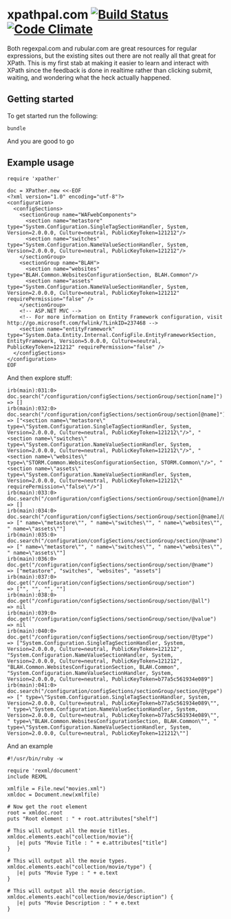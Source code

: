 # xpathpal.com [![Build Status](https://travis-ci.org/ejhayes/xpathpal.com.png?branch=master)](https://travis-ci.org/ejhayes/xpathpal.com) [![Code Climate](https://codeclimate.com/github/ejhayes/xpathpal.com.png)](https://codeclimate.com/github/ejhayes/xpathpal.com)

Both regexpal.com and rubular.com are great resources for regular expressions, but the existing sites out there
are not really all that great for XPath.  This is my first stab at making it easier to learn and interact with
XPath since the feedback is done in realtime rather than clicking submit, waiting, and wondering what the heck
actually happened.

## Getting started

To get started run the following:

    bundle

And you are good to go

## Example usage

    require 'xpather'

    doc = XPather.new <<-EOF
    <?xml version="1.0" encoding="utf-8"?>
    <configuration>
      <configSections>
        <sectionGroup name="WAFwebComponents">
          <section name="metastore" type="System.Configuration.SingleTagSectionHandler, System, Version=2.0.0.0, Culture=neutral, PublicKeyToken=121212"/>
          <section name="switches" type="System.Configuration.NameValueSectionHandler, System, Version=2.0.0.0, Culture=neutral, PublicKeyToken=121212"/>
        </sectionGroup>
        <sectionGroup name="BLAH">
          <section name="websites" type="BLAH.Common.WebsitesConfigurationSection, BLAH.Common"/>
          <section name="assets" type="System.Configuration.NameValueSectionHandler, System, Version=2.0.0.0, Culture=neutral, PublicKeyToken=121212" requirePermission="false" />
        </sectionGroup>
        <!-- ASP.NET MVC -->
        <!-- For more information on Entity Framework configuration, visit http://go.microsoft.com/fwlink/?LinkID=237468 -->
        <section name="entityFramework" type="System.Data.Entity.Internal.ConfigFile.EntityFrameworkSection, EntityFramework, Version=5.0.0.0, Culture=neutral, PublicKeyToken=121212" requirePermission="false" />
      </configSections>
    </configuration>
    EOF

And then explore stuff:

    irb(main):031:0> doc.search("/configuration/configSections/sectionGroup/section[name]")
    => []
    irb(main):032:0> doc.search("/configuration/configSections/sectionGroup/section[@name]")
    => ["<section name=\"metastore\" type=\"System.Configuration.SingleTagSectionHandler, System, Version=2.0.0.0, Culture=neutral, PublicKeyToken=121212\"/>", "<section name=\"switches\" type=\"System.Configuration.NameValueSectionHandler, System, Version=2.0.0.0, Culture=neutral, PublicKeyToken=121212\"/>", "<section name=\"websites\" type=\"STORM.Common.WebsitesConfigurationSection, STORM.Common\"/>", "<section name=\"assets\" type=\"System.Configuration.NameValueSectionHandler, System, Version=2.0.0.0, Culture=neutral, PublicKeyToken=121212\" requirePermission=\"false\"/>"]
    irb(main):033:0> doc.search("/configuration/configSections/sectionGroup/section[@name]/name")
    => []
    irb(main):034:0> doc.search("/configuration/configSections/sectionGroup/section[@name]/@name")
    => [" name=\"metastore\"", " name=\"switches\"", " name=\"websites\"", " name=\"assets\""]
    irb(main):035:0> doc.search("/configuration/configSections/sectionGroup/section/@name")
    => [" name=\"metastore\"", " name=\"switches\"", " name=\"websites\"", " name=\"assets\""]
    irb(main):036:0> doc.get("/configuration/configSections/sectionGroup/section/@name")
    => ["metastore", "switches", "websites", "assets"]
    irb(main):037:0> doc.get("/configuration/configSections/sectionGroup/section")
    => ["", "", "", ""]
    irb(main):038:0> doc.get("/configuration/configSections/sectionGroup/section/@all")
    => nil
    irb(main):039:0> doc.get("/configuration/configSections/sectionGroup/section/@value")
    => nil
    irb(main):040:0> doc.get("/configuration/configSections/sectionGroup/section/@type")
    => ["System.Configuration.SingleTagSectionHandler, System, Version=2.0.0.0, Culture=neutral, PublicKeyToken=121212", "System.Configuration.NameValueSectionHandler, System, Version=2.0.0.0, Culture=neutral, PublicKeyToken=121212", "BLAH.Common.WebsitesConfigurationSection, BLAH.Common", "System.Configuration.NameValueSectionHandler, System, Version=2.0.0.0, Culture=neutral, PublicKeyToken=b77a5c561934e089"]
    irb(main):041:0> doc.search("/configuration/configSections/sectionGroup/section/@type")
    => [" type=\"System.Configuration.SingleTagSectionHandler, System, Version=2.0.0.0, Culture=neutral, PublicKeyToken=b77a5c561934e089\"", " type=\"System.Configuration.NameValueSectionHandler, System, Version=2.0.0.0, Culture=neutral, PublicKeyToken=b77a5c561934e089\"", " type=\"BLAH.Common.WebsitesConfigurationSection, BLAH.Common\"", " type=\"System.Configuration.NameValueSectionHandler, System, Version=2.0.0.0, Culture=neutral, PublicKeyToken=121212\""]

And an example

    #!/usr/bin/ruby -w

    require 'rexml/document'
    include REXML

    xmlfile = File.new("movies.xml")
    xmldoc = Document.new(xmlfile)

    # Now get the root element
    root = xmldoc.root
    puts "Root element : " + root.attributes["shelf"]

    # This will output all the movie titles.
    xmldoc.elements.each("collection/movie"){ 
       |e| puts "Movie Title : " + e.attributes["title"] 
    }

    # This will output all the movie types.
    xmldoc.elements.each("collection/movie/type") {
       |e| puts "Movie Type : " + e.text 
    }

    # This will output all the movie description.
    xmldoc.elements.each("collection/movie/description") {
       |e| puts "Movie Description : " + e.text 
    }